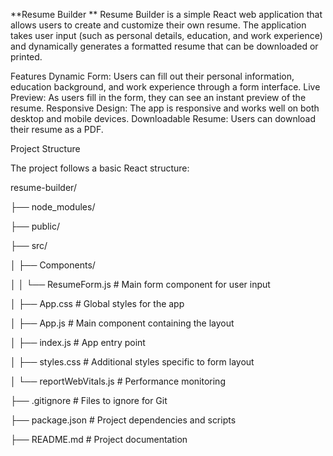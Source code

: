 **Resume Builder
**
Resume Builder is a simple React web application that allows users to create and customize their own resume. The application takes user input (such as personal details, education, and work experience) and dynamically generates a formatted resume that can be downloaded or printed.

Features
Dynamic Form: Users can fill out their personal information, education background, and work experience through a form interface.
Live Preview: As users fill in the form, they can see an instant preview of the resume.
Responsive Design: The app is responsive and works well on both desktop and mobile devices.
Downloadable Resume: Users can download their resume as a PDF.

Project Structure

The project follows a basic React structure:

resume-builder/


  ├── node_modules/
  
  ├── public/
  
  ├── src/
  
  │   ├── Components/
  
  │   │   └── ResumeForm.js   # Main form component for user input
  
  │   ├── App.css             # Global styles for the app
  
  │   ├── App.js              # Main component containing the layout
  
  │   ├── index.js            # App entry point
  
  │   ├── styles.css          # Additional styles specific to form layout
  
  │   └── reportWebVitals.js  # Performance monitoring
  
  ├── .gitignore              # Files to ignore for Git
  
  ├── package.json            # Project dependencies and scripts
  
  ├── README.md               # Project documentation




